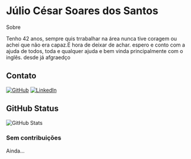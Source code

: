 # Júlio César Soares dos Santos
Sobre

Tenho 42 anos, sempre quis trrabalhar na área nunca tive coragem ou achei que não era capaz.É hora de deixar de achar.
espero e conto com a ajuda de todos, toda e qualquer ajuda e bem vinda principalmente com o inglês.
desde já afgraedço
## Contato
[![GitHub](https://img.shields.io/badge/GitHub-100000?style=for-the-badge&logo=github&logoColor=white)](https://github.com/JulioSoaresSantos) [![LinkedIn](https://img.shields.io/badge/LinkedIn-0077B5?style=for-the-badge&logo=linkedin&logoColor=white)](https://www.linkedin.com/in/https://www.linkedin.com/in/julio-santos-52b698366//)
## GitHub Status
![GitHub Stats](https://github-readme-stats.vercel.app/api?username=JulioSoaresSantos&theme=transparent&bg_color=000&border_color=F0C808&show_icons=true&icon_color=F0C808&title_color=E94D5F&text_color=FFF&hide_title=true&hide=stars)

### Sem contribuições
Ainda...
